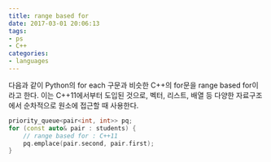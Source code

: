 ```yaml
---
title: range based for
date: 2017-03-01 20:06:13
tags:
- ps
- C++
categories:
- languages
---
```


다음과 같이 Python의 for each 구문과 비슷한 C++의 for문을 range based for이라고 한다.
이는 C++11에서부터 도입된 것으로, 벡터, 리스트, 배열 등 다양한 자료구조에서 순차적으로 원소에 접근할 때 사용한다.

```C++
priority_queue<pair<int, int>> pq;
for (const auto& pair : students) {
    // range based for : C++11
    pq.emplace(pair.second, pair.first);
}
```
